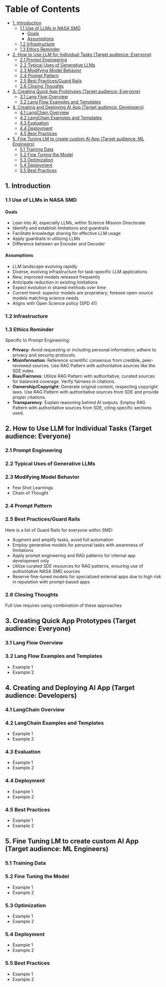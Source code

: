 # Table of Contents

- [1. Introduction](#1-introduction)
  - [1.1 Use of LLMs in NASA SMD](#11-use-of-llms-in-nasa-smd)
    - [Goals](#goals)
    - [Assumptions](#assumptions)
  - [1.2 Infrastructure](#12-infrastructure)
  - [1.3 Ethics Reminder](#13-ethics-reminder)
- [2. How to Use LLM for Individual Tasks (Target audience: Everyone)](#2-how-to-use-llm-for-individual-tasks-target-audience-everyone)
  - [2.1 Prompt Engineering](#21-prompt-engineering)
  - [2.2 Typical Uses of Generative LLMs](#22-typical-uses-of-generative-llms)
  - [2.3 Modifying Model Behavior](#23-modifying-model-behavior)
  - [2.4 Prompt Pattern](#24-prompt-pattern)
  - [2.5 Best Practices/Guard Rails](#25-best-practicesguard-rails)
  - [2.6 Closing Thoughts](#26-closing-thoughts)
- [3. Creating Quick App Prototypes (Target audience: Everyone)](#3-creating-quick-app-prototypes-target-audience-everyone)
  - [3.1 Lang Flow Overview](#31-lang-flow-overview)
  - [3.2 Lang Flow Examples and Templates](#32-lang-flow-examples-and-templates)
- [4. Creating and Deploying AI App (Target audience: Developers)](#4-creating-and-deploying-ai-app-target-audience-developers)
  - [4.1 LangChain Overview](#41-langchain-overview)
  - [4.2 LangChain Examples and Templates](#42-langchain-examples-and-templates)
  - [4.3 Evaluation](#43-evaluation)
  - [4.4 Deployment](#44-deployment)
  - [4.5 Best Practices](#45-best-practices)
- [5. Fine Tuning LM to create custom AI App (Target audience: ML Engineers)](#5-fine-tuning-lm-to-create-custom-ai-app-target-audience-ml-engineers)
  - [5.1 Training Data](#51-training-data)
  - [5.2 Fine Tuning the Model](#52-fine-tuning-the-model)
  - [5.3 Optimization](#53-optimization)
  - [5.4 Deployment](#54-deployment)
  - [5.5 Best Practices](#55-best-practices)

## 1. Introduction

### 1.1 Use of LLMs in NASA SMD

#### Goals

- Lean into AI, especially LLMs, within Science Mission Directorate
- Identify and establish limitations and guardrails
- Facilitate knowledge sharing for effective LLM usage
- Apply guardrails in utilizing LLMs
- Difference between an Encoder and Decoder

#### Assumptions

- LLM landscape evolving rapidly
- Diverse, evolving infrastructure for task-specific LLM applications
- New, improved models released frequently
- Anticipate reduction in existing limitations
- Expect evolution in shared methods over time
- Current trend: superior models are proprietary; foresee open-source models matching science needs
- Aligns with Open Science policy (SPD 41)

### 1.2 Infrastructure

### 1.3 Ethics Reminder

Specific to Prompt Engineering:

- **Privacy**: Avoid requesting or including personal information; adhere to privacy and security protocols.
- **Misinformation**: Reference scientific consensus from credible, peer-reviewed sources. Use RAG Pattern with authoritative sources like the SDE index.
- **Bias/Fairness**: Utilize RAG Pattern with authoritative, curated sources for balanced coverage. Verify fairness in citations.
- **Ownership/Copyright**: Generate original content, respecting copyright laws. Use RAG Pattern with authoritative sources from SDE and provide proper citations.
- **Transparency**: Explain reasoning behind AI outputs. Employ RAG Pattern with authoritative sources from SDE, citing specific sections used.

## 2. How to Use LLM for Individual Tasks (Target audience: Everyone)

### 2.1 Prompt Engineering

### 2.2 Typical Uses of Generative LLMs

### 2.3 Modifying Model Behavior

- Few Shot Learnings
- Chain of Thought

### 2.4 Prompt Pattern

### 2.5 Best Practices/Guard Rails

Here is a list of Guard Rails for everyone within SMD:

- Augment and amplify tasks, avoid full automation
- Employ generative models for personal tasks with awareness of limitations
- Apply prompt engineering and RAG patterns for internal app development only
- Utilize curated SDE resources for RAG patterns, ensuring use of authoritative NASA SMD sources
- Reserve fine-tuned models for specialized external apps due to high risk in reputation with prompt-based apps

### 2.6 Closing Thoughts

Full Use requires using combination of these approaches

## 3. Creating Quick App Prototypes (Target audience: Everyone)

### 3.1 Lang Flow Overview

### 3.2 Lang Flow Examples and Templates

- Example 1
- Example 2

## 4. Creating and Deploying AI App (Target audience: Developers)

### 4.1 LangChain Overview

### 4.2 LangChain Examples and Templates

- Example 1
- Example 2

### 4.3 Evaluation

- Example 1
- Example 2

### 4.4 Deployment

- Example 1
- Example 2

### 4.5 Best Practices

- Example 1
- Example 2

## 5. Fine Tuning LM to create custom AI App (Target audience: ML Engineers)

### 5.1 Training Data

### 5.2 Fine Tuning the Model

- Example 1
- Example 2

### 5.3 Optimization

- Example 1
- Example 2

### 5.4 Deployment

- Example 1
- Example 2

### 5.5 Best Practices

- Example 1
- Example 2
